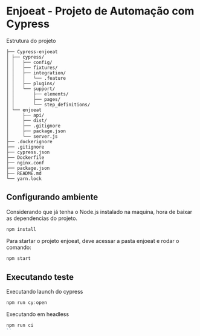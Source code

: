 # Enjoeat - Projeto de Automação com Cypress

Estrutura do projeto
```
├── Cypress-enjoeat
│ ├── cypress/
│ │   ├── config/
│ │   ├── fixtures/
│ │   ├── integration/
│ │   │   └── .feature
│ │   ├── plugins/
│ │   └── support/
│ │       ├── elements/
│ │       ├── pages/
│ │       └── step_definitions/
│ └── enjoeat
│     ├── api/
│     ├── dist/
│     ├── .gitignore
│     ├── package.json
│     └── server.js
├── .dockerignore
├── .gitignore
├── cypress.json
├── Dockerfile
├── nginx.conf
├── package.json
├── README.md
└── yarn.lock
```

## Configurando ambiente

Considerando que já tenha o Node.js instalado na maquina, hora de baixar as dependencias do projeto.
```js
npm install
```
Para startar o projeto enjoeat, deve acessar a pasta enjoeat e rodar o comando:
```js
npm start
```

## Executando teste

Executando launch do cypress
```js
npm run cy:open
```

Executando em headless
```js
npm run ci
``
